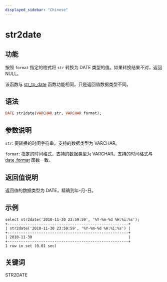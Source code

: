 ```yaml
---
displayed_sidebar: "Chinese"
---
```


# str2date

## 功能

按照 `format` 指定的格式将 `str` 转换为 DATE 类型的值。如果转换结果不对，返回 NULL。

该函数与 [str_to_date](../date-time-functions/str_to_date.md) 函数功能相同，只是返回值数据类型不同。

## 语法

```Haskell
DATE str2date(VARCHAR str, VARCHAR format);
```

## 参数说明

`str`: 要转换的时间字符串，支持的数据类型为 VARCHAR。

`format`: 指定的时间格式，支持的数据类型为 VARCHAR。支持的时间格式与 [date_format](./date_format.md) 函数一致。

## 返回值说明

返回值的数据类型为 DATE，精确到年-月-日。

## 示例

```Plain
select str2date('2010-11-30 23:59:59', '%Y-%m-%d %H:%i:%s');
+------------------------------------------------------+
| str2date('2010-11-30 23:59:59', '%Y-%m-%d %H:%i:%s') |
+------------------------------------------------------+
| 2010-11-30                                           |
+------------------------------------------------------+
1 row in set (0.01 sec)
```

## 关键词

STR2DATE
